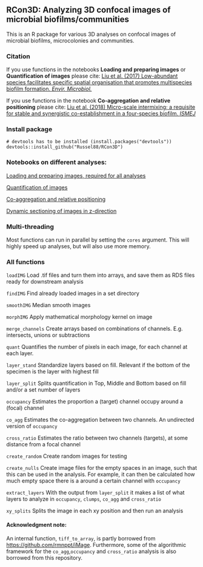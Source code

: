 RCon3D: Analyzing 3D confocal images of microbial biofilms/communities
----------------------------------------------------------------------

This is an R package for various 3D analyses on confocal images of
microbial biofilms, microcolonies and communities.

### Citation

If you use functions in the notebooks **Loading and preparing images**
or **Quantification of images** please cite: [Liu et al. (2017)
Low-abundant species facilitates specific spatial organisation that
promotes multispecies biofilm formation. *Envir.
Microbiol.*](http://onlinelibrary.wiley.com/doi/10.1111/1462-2920.13816/abstract)

If you use functions in the notebook **Co-aggregation and relative
positioning** please cite: [Liu et al. (2018) Micro-scale intermixing; a
requisite for stable and synergistic co-establishment in a four-species
biofilm. *ISMEJ*](https://rdcu.be/LSda)

### Install package

    # devtools has to be installed (install.packages("devtools"))
    devtools::install_github("Russel88/RCon3D")

### Notebooks on different analyses:

[Loading and preparing images, required for all
analyses](https://nbviewer.jupyter.org/github/Russel88/RCon3D/blob/master/Notebooks/Loading.html)

[Quantification of
images](https://nbviewer.jupyter.org/github/Russel88/RCon3D/blob/master/Notebooks/Quant.html)

[Co-aggregation and relative
positioning](https://nbviewer.jupyter.org/github/Russel88/RCon3D/blob/master/Notebooks/Coagg.html)

[Dynamic sectioning of images in
z-direction](https://nbviewer.jupyter.org/github/Russel88/RCon3D/blob/master/Notebooks/Section.html)

### Multi-threading

Most functions can run in parallel by setting the `cores` argument. This
will highly speed up analyses, but will also use more memory.

### All functions

`loadIMG` Load .tif files and turn them into arrays, and save them as
RDS files ready for downstream analysis

`findIMG` Find already loaded images in a set directory

`smoothIMG` Median smooth images

`morphIMG` Apply mathematical morphology kernel on image

`merge_channels` Create arrays based on combinations of channels. E.g.
intersects, unions or subtractions

`quant` Quantifies the number of pixels in each image, for each channel
at each layer.

`layer_stand` Standardize layers based on fill. Relevant if the bottom
of the specimen is the layer with highest fill

`layer_split` Splits quantification in Top, Middle and Bottom based on
fill and/or a set number of layers

`occupancy` Estimates the proportion a (target) channel occupy around a
(focal) channel

`co_agg` Estimates the co-aggregation between two channels. An
undirected version of `occupancy`

`cross_ratio` Estimates the ratio between two channels (targets), at
some distance from a focal channel

`create_random` Create random images for testing

`create_nulls` Create image files for the empty spaces in an image, such
that this can be used in the analysis. For example, it can then be
calculated how much empty space there is a around a certain channel with
`occupancy`

`extract_layers` With the output from `layer_split` it makes a list of
what layers to analyze in `occupancy`, `clumps`, `co_agg` and
`cross_ratio`

`xy_splits` Splits the image in each xy position and then run an
analysis

#### Acknowledgment note:

An internal function, `tiff_to_array`, is partly borrowed from
<https://github.com/rmnppt/iMage>. Furthermore, some of the algorithmic
framework for the `co_agg`,`occupancy` and `cross_ratio` analysis is
also borrowed from this repository.
